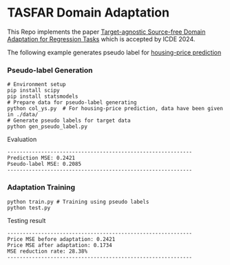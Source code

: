 # TASFAR Domain Adaptation
This Repo implements the paper [Target-agnostic Source-free Domain Adaptation for Regression Tasks](https://arxiv.org/abs/2312.00540) which is accepted by ICDE 2024. 

The following example generates pseudo label for [housing-price prediction](https://www.kaggle.com/datasets/camnugent/california-housing-prices)
### Pseudo-label Generation
```
# Environment setup
pip install scipy
pip install statsmodels
# Prepare data for pseudo-label generating
python col_ys.py  # For housing-price prediction, data have been given in ./data/
# Generate pseudo labels for target data
python gen_pseudo_label.py
```
Evaluation
```
------------------------------------------------------------
Prediction MSE: 0.2421
Pseudo-label MSE: 0.2085
------------------------------------------------------------
```
### Adaptation Training 
```
python train.py # Training using pseudo labels
python test.py
```
Testing result
```
------------------------------------------------------------
Price MSE before adaptation: 0.2421
Price MSE after adaptation: 0.1734
MSE reduction rate: 28.38%
------------------------------------------------------------
